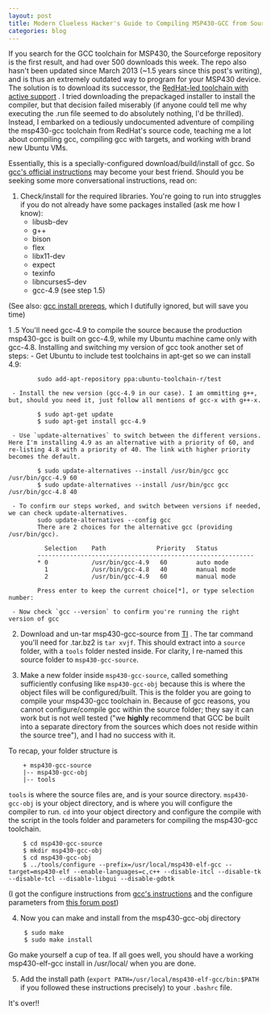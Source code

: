 ```yaml
---
layout: post
title: Modern Clueless Hacker's Guide to Compiling MSP430-GCC from Source
categories: blog
---
```


If you search for the GCC toolchain for MSP430, the Sourceforge repository is the first result, and had over 500 downloads this week. The repo also hasn't been updated since March 2013 (~1.5 years since this post's writing), and is thus an extremely outdated way to program for your MSP430 device. The solution is to download its successor, the [RedHat-led toolchain with active support](http://www.ti.com/tool/msp430-gcc-opensource) . I tried downloading the prepackaged installer to install the compiler, but that decision failed miserably (if anyone could tell me why executing the .run file seemed to do absolutely nothing, I'd be thrilled). Instead, I embarked on a tediously undocumented adventure of compiling the msp430-gcc toolchain from RedHat's source code, teaching me a lot about compiling gcc, compiling gcc with targets, and working with brand new Ubuntu VMs. 

Essentially, this is a specially-configured download/build/install of gcc. So [gcc's official instructions](https://gcc.gnu.org/install/) may become your best friend. Should you be seeking some more conversational instructions, read on:

1. Check/install for the required libraries. You're going to run into struggles if you do not already have some packages installed (ask me how I know):
	- libusb-dev
	- g++ 
	- bison
	- flex
	- libx11-dev
	- expect
	- texinfo
	- libncurses5-dev 
	- gcc-4.9 (see step 1.5)

(See also: [gcc install prereqs](https://gcc.gnu.org/install/prerequisites.html), which I dutifully ignored, but will save you time)

1 .5 You'll need gcc-4.9 to compile the source because the production msp430-gcc is built on gcc-4.9, while my Ubuntu machine came only with gcc-4.8. Installing and switching my version of gcc took another set of steps:
	 - Get Ubuntu to include test toolchains in apt-get so we can install 4.9:

			sudo add-apt-repository ppa:ubuntu-toolchain-r/test

	 - Install the new version (gcc-4.9 in our case). I am ommitting g++, but, should you need it, just follow all mentions of gcc-x with g++-x.

			$ sudo apt-get update
			$ sudo apt-get install gcc-4.9

	 - Use `update-alternatives` to switch between the different versions. Here I'm installing 4.9 as an alternative with a priority of 60, and re-listing 4.8 with a priority of 40. The link with higher priority becomes the default.

			$ sudo update-alternatives --install /usr/bin/gcc gcc /usr/bin/gcc-4.9 60
			$ sudo update-alternatives --install /usr/bin/gcc gcc /usr/bin/gcc-4.8 40

	 - To confirm our steps worked, and switch between versions if needed, we can check update-alternatives.
			sudo update-alternatives --config gcc
			There are 2 choices for the alternative gcc (providing /usr/bin/gcc).

			  Selection    Path              Priority   Status
			------------------------------------------------------------
			* 0            /usr/bin/gcc-4.9   60        auto mode
			  1            /usr/bin/gcc-4.8   40        manual mode
			  2            /usr/bin/gcc-4.9   60        manual mode

			Press enter to keep the current choice[*], or type selection number: 

	 - Now check `gcc --version` to confirm you're running the right version of gcc

2. Download and un-tar msp430-gcc-source from [TI](http://software-dl.ti.com/msp430/msp430_public_sw/mcu/msp430/MSPGCC/latest/index_FDS.html) . The tar command you'll need for .tar.bz2 is `tar xvjf`. This should extract into a `source` folder, with a `tools` folder nested inside. For clarity, I re-named this source folder to `msp430-gcc-source`. 

3. Make a new folder inside `msp430-gcc-source`, called something sufficiently confusing like `msp430-gcc-obj` because this is where the object files will be configured/built. This is the folder you are going to compile your msp430-gcc toolchain in. Because of gcc reasons, you cannot configure/compile gcc within the source folder; they say it can work but is not well tested ("we **highly** recommend that GCC be built into a separate directory from the sources which does not reside within the source tree"), and I had no success with it. 

 To recap, your folder structure is

		+ msp430-gcc-source
		|-- msp430-gcc-obj
		|-- tools


 `tools` is where the source files are, and is your source directory. `msp430-gcc-obj` is your object directory, and is where you will configure the compiler to run. `cd` into your object directory and configure the compile with the script in the tools folder and parameters for compiling the msp430-gcc toolchain.

		$ cd msp430-gcc-source
		$ mkdir msp430-gcc-obj
		$ cd msp430-gcc-obj
		$ ../tools/configure --prefix=/usr/local/msp430-elf-gcc --target=msp430-elf --enable-languages=c,c++ --disable-itcl --disable-tk --disable-tcl --disable-libgui --disable-gdbtk

 (I got the configure instructions from [gcc's instructions](https://gcc.gnu.org/install/configure.html) and the configure parameters from [this forum post](http://e2e.ti.com/support/development_tools/compiler/f/343/p/365014/1284624.aspx))

4. Now you can make and install from the msp430-gcc-obj directory

		$ sudo make
		$ sudo make install

 Go make yourself a cup of tea. If all goes well, you should have a working msp430-elf-gcc install in /usr/local/ when you are done. 

5. Add the install path (`export PATH=/usr/local/msp430-elf-gcc/bin:$PATH` if you followed these instructions precisely) to your `.bashrc` file. 

It's over!! 